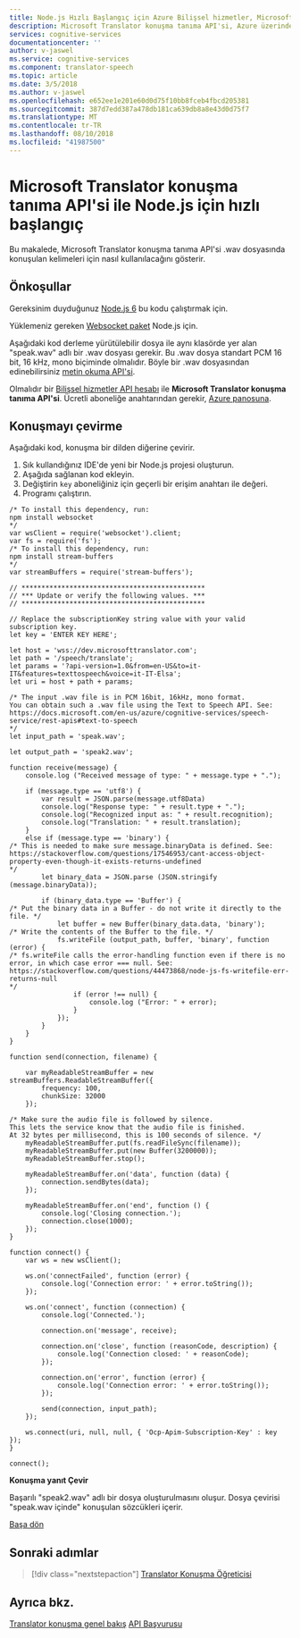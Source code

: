 ```yaml
---
title: Node.js Hızlı Başlangıç için Azure Bilişsel hizmetler, Microsoft Translator konuşma tanıma API'si | Microsoft Docs
description: Microsoft Translator konuşma tanıma API'si, Azure üzerinde Microsoft Bilişsel hizmetler kullanarak hızlı bir şekilde yardımcı olmak için bilgi ve kod örnekleri get başlayın.
services: cognitive-services
documentationcenter: ''
author: v-jaswel
ms.service: cognitive-services
ms.component: translator-speech
ms.topic: article
ms.date: 3/5/2018
ms.author: v-jaswel
ms.openlocfilehash: e652ee1e201e60d0d75f10bb8fceb4fbcd205381
ms.sourcegitcommit: 387d7edd387a478db181ca639db8a8e43d0d75f7
ms.translationtype: MT
ms.contentlocale: tr-TR
ms.lasthandoff: 08/10/2018
ms.locfileid: "41987500"
---
```

# <a name="quickstart-for-microsoft-translator-speech-api-with-nodejs"></a>Microsoft Translator konuşma tanıma API'si ile Node.js için hızlı başlangıç 
<a name="HOLTop"></a>

Bu makalede, Microsoft Translator konuşma tanıma API'si .wav dosyasında konuşulan kelimeleri için nasıl kullanılacağını gösterir.

## <a name="prerequisites"></a>Önkoşullar

Gereksinim duyduğunuz [Node.js 6](https://nodejs.org/en/download/) bu kodu çalıştırmak için.

Yüklemeniz gereken [Websocket paket](https://www.npmjs.com/package/websocket) Node.js için.

Aşağıdaki kod derleme yürütülebilir dosya ile aynı klasörde yer alan "speak.wav" adlı bir .wav dosyası gerekir. Bu .wav dosya standart PCM 16 bit, 16 kHz, mono biçiminde olmalıdır. Böyle bir .wav dosyasından edinebilirsiniz [metin okuma API'si](https://docs.microsoft.com/en-us/azure/cognitive-services/speech-service/rest-apis#text-to-speech).

Olmalıdır bir [Bilişsel hizmetler API hesabı](https://docs.microsoft.com/azure/cognitive-services/cognitive-services-apis-create-account) ile **Microsoft Translator konuşma tanıma API'si**. Ücretli aboneliğe anahtarından gerekir, [Azure panosuna](https://portal.azure.com/#create/Microsoft.CognitiveServices).

## <a name="translate-speech"></a>Konuşmayı çevirme

Aşağıdaki kod, konuşma bir dilden diğerine çevirir.

1. Sık kullandığınız IDE'de yeni bir Node.js projesi oluşturun.
2. Aşağıda sağlanan kod ekleyin.
3. Değiştirin `key` aboneliğiniz için geçerli bir erişim anahtarı ile değeri.
4. Programı çalıştırın.

```nodejs
/* To install this dependency, run:
npm install websocket
*/
var wsClient = require('websocket').client;
var fs = require('fs');
/* To install this dependency, run:
npm install stream-buffers
*/
var streamBuffers = require('stream-buffers');

// **********************************************
// *** Update or verify the following values. ***
// **********************************************

// Replace the subscriptionKey string value with your valid subscription key.
let key = 'ENTER KEY HERE';

let host = 'wss://dev.microsofttranslator.com';
let path = '/speech/translate';
let params = '?api-version=1.0&from=en-US&to=it-IT&features=texttospeech&voice=it-IT-Elsa';
let uri = host + path + params;

/* The input .wav file is in PCM 16bit, 16kHz, mono format.
You can obtain such a .wav file using the Text to Speech API. See:
https://docs.microsoft.com/en-us/azure/cognitive-services/speech-service/rest-apis#text-to-speech
*/
let input_path = 'speak.wav';

let output_path = 'speak2.wav';

function receive(message) {
    console.log ("Received message of type: " + message.type + ".");

    if (message.type == 'utf8') {
        var result = JSON.parse(message.utf8Data)
        console.log("Response type: " + result.type + ".");
        console.log("Recognized input as: " + result.recognition);
        console.log("Translation: " + result.translation);
    }
    else if (message.type == 'binary') {
/* This is needed to make sure message.binaryData is defined. See:
https://stackoverflow.com/questions/17546953/cant-access-object-property-even-though-it-exists-returns-undefined
*/
        let binary_data = JSON.parse (JSON.stringify (message.binaryData));

        if (binary_data.type == 'Buffer') {
/* Put the binary data in a Buffer - do not write it directly to the file. */
            let buffer = new Buffer(binary_data.data, 'binary');
/* Write the contents of the Buffer to the file. */
            fs.writeFile (output_path, buffer, 'binary', function (error) {
/* fs.writeFile calls the error-handling function even if there is no error, in which case error === null. See:
https://stackoverflow.com/questions/44473868/node-js-fs-writefile-err-returns-null
*/
                if (error !== null) {
                    console.log ("Error: " + error);
                }
            });
        }
    }
}

function send(connection, filename) {
    
    var myReadableStreamBuffer = new streamBuffers.ReadableStreamBuffer({
        frequency: 100,
        chunkSize: 32000
    });

/* Make sure the audio file is followed by silence.
This lets the service know that the audio file is finished.
At 32 bytes per millisecond, this is 100 seconds of silence. */
    myReadableStreamBuffer.put(fs.readFileSync(filename));
    myReadableStreamBuffer.put(new Buffer(3200000));
    myReadableStreamBuffer.stop();

    myReadableStreamBuffer.on('data', function (data) {
        connection.sendBytes(data);
    });

    myReadableStreamBuffer.on('end', function () {
        console.log('Closing connection.');
        connection.close(1000);
    });
}

function connect() {
    var ws = new wsClient();

    ws.on('connectFailed', function (error) {
        console.log('Connection error: ' + error.toString());
    });
                            
    ws.on('connect', function (connection) {
        console.log('Connected.');

        connection.on('message', receive);
        
        connection.on('close', function (reasonCode, description) {
            console.log('Connection closed: ' + reasonCode);
        });

        connection.on('error', function (error) {
            console.log('Connection error: ' + error.toString());
        });
        
        send(connection, input_path);
    });

    ws.connect(uri, null, null, { 'Ocp-Apim-Subscription-Key' : key });
}

connect();
```

**Konuşma yanıt Çevir**

Başarılı "speak2.wav" adlı bir dosya oluşturulmasını oluşur. Dosya çevirisi "speak.wav içinde" konuşulan sözcükleri içerir.

[Başa dön](#HOLTop)

## <a name="next-steps"></a>Sonraki adımlar

> [!div class="nextstepaction"]
> [Translator Konuşma Öğreticisi](../tutorial-translator-speech-csharp.md)

## <a name="see-also"></a>Ayrıca bkz. 

[Translator konuşma genel bakış](../overview.md)
[API Başvurusu](https://docs.microsoft.com/azure/cognitive-services/translator-speech/reference)
